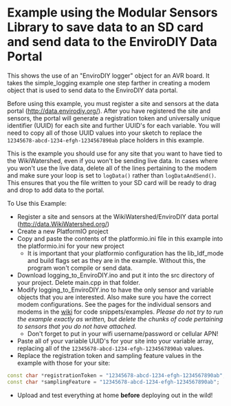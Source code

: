 # Example using the Modular Sensors Library to save data to an SD card and send data to the EnviroDIY Data Portal

This shows the use of an "EnviroDIY logger" object for an AVR board.  It takes the simple_logging example one step farther in creating a modem object that is used to send data to the EnviroDIY data portal.

Before using this example, you must register a site and sensors at the data portal (http://data.envirodiy.org/).  After you have registered the site and sensors, the portal will generate a registration token and universally unique identifier (UUID) for each site and further UUID's for each variable.  You will need to copy all of those UUID values into your sketch to replace the ```12345678-abcd-1234-efgh-1234567890ab``` place holders in this example.

This is the example you should use for any site that you want to have tied to the WikiWatershed, even if you won't be sending live data.  In cases where you won't use the live data, delete all of the lines pertaining to the modem and make sure your loop is set to ```logData()``` rather than ```logDataAndSend()```.  This ensures that you the file written to your SD card will be ready to drag and drop to add data to the portal.

To Use this Example:
- Register a site and sensors at the WikiWatershed/EnviroDIY data portal (http://data.WikiWatershed.org/)
- Create a new PlatformIO project
- Copy and paste the contents of the platformio.ini file in this example into the platformio.ini for your new project
    - It is important that your platformio configuration has the lib_ldf_mode and build flags set as they are in the example.  Without this, the program won't compile or send data.
- Download logging_to_EnviroDIY.ino and put it into the src directory of your project.  Delete main.cpp in that folder.
- Modify logging_to_EnviroDIY.ino to have the only sensor and variable objects that you are interested.  Also make sure you have the correct modem configurations.  See the pages for the individual sensors and modems in the [wiki](https://github.com/EnviroDIY/ModularSensors/wiki/Home) for code snippets/examples.  _Please do not try to run the example exactly as written, but delete the chunks of code pertaining to sensors that you do not have attached._
    - Don't forget to put in your wifi username/password or cellular APN!
- Paste all of your variable UUID's for your site into your variable array, replacing all of the ```12345678-abcd-1234-efgh-1234567890ab``` values.
- Replace the registration token and sampling feature values in the example with those for your site:
```cpp
const char *registrationToken = "12345678-abcd-1234-efgh-1234567890ab";   // Device registration token
const char *samplingFeature = "12345678-abcd-1234-efgh-1234567890ab";     // Sampling feature UUID
```
- Upload and test everything at home **before** deploying out in the wild!
